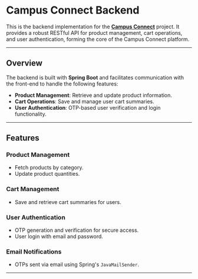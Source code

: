 # Campus Connect Backend

This is the backend implementation for the **[Campus Connect](https://github.com/LaavKush/campus-connect)** project. It provides a robust RESTful API for product management, cart operations, and user authentication, forming the core of the Campus Connect platform.

---

## Overview

The backend is built with **Spring Boot** and facilitates communication with the front-end to handle the following features:

- **Product Management**: Retrieve and update product information.
- **Cart Operations**: Save and manage user cart summaries.
- **User Authentication**: OTP-based user verification and login functionality.

---

## Features

### Product Management
- Fetch products by category.
- Update product quantities.

### Cart Management
- Save and retrieve cart summaries for users.

### User Authentication
- OTP generation and verification for secure access.
- User login with email and password.

### Email Notifications
- OTPs sent via email using Spring's `JavaMailSender`.

---
